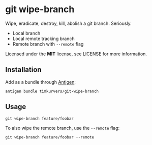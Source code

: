 # git wipe-branch

Wipe, eradicate, destroy, kill, abolish a git branch. Seriously.

- Local branch
- Local remote tracking branch
- Remote branch with `--remote` flag

Licensed under the **MIT** license, see LICENSE for more information.

## Installation

Add as a bundle through [Antigen]:

```shell
antigen bundle timkurvers/git-wipe-branch
```

## Usage

```shell
git wipe-branch feature/foobar
```

To also wipe the remote branch, use the `--remote` flag:

```shell
git wipe-branch feature/foobar --remote
```

[Antigen]: https://github.com/zsh-users/antigen
